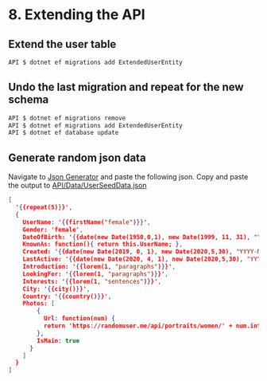 # 8. Extending the API

## Extend the user table
```s
API $ dotnet ef migrations add ExtendedUserEntity
```

## Undo the last migration and repeat for the new schema
```s
API $ dotnet ef migrations remove
API $ dotnet ef migrations add ExtendedUserEntity
API $ dotnet ef database update
```

## Generate random json data
Navigate to [Json Generator](https://json-generator.com/) and paste the following json.
Copy and paste the output to [API/Data/UserSeedData.json](../../API/Data/UserSeedData.json)
```json
[
  '{{repeat(5)}}',
  {
    UserName: '{{firstName("female")}}',
    Gender: 'female',
    DateOfBirth: '{{date(new Date(1950,0,1), new Date(1999, 11, 31), "YYYY-MM-dd")}}',
    KnownAs: function(){ return this.UserName; },
    Created: '{{date(new Date(2019, 0, 1), new Date(2020,5,30), "YYYY-MM-dd")}}',
    LastActive: '{{date(new Date(2020, 4, 1), new Date(2020,5,30), "YYYY-MM-dd")}}',
    Introduction: '{{lorem(1, "paragraphs")}}',
    LookingFor: '{{lorem(1, "paragraphs")}}',
    Interests: '{{lorem(1, "sentences")}}',
    City: '{{city()}}',
    Country: '{{country()}}',
    Photos: [
        {
          Url: function(num) {
          return 'https://randomuser.me/api/portraits/women/' + num.integer(1,99) + '.jpg';
        },
        IsMain: true
      }
    ]
  }
]
```
